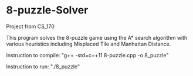 # 8-puzzle-Solver
Project from CS_170

This program solves the 8-puzzle game using the A* search algorithm with various heuristics including
Misplaced Tile and Manhattan Distance. 

Instruction to compile: "g++ -std=c++11 8-puzzle.cpp -o 8_puzzle"

Instruction to run: "./8_puzzle"
